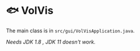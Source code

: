 # 🐟 VolVis

The main class is in `src/gui/VolVisApplication.java`.

*Needs JDK 1.8 , JDK 11 doesn't work.*
